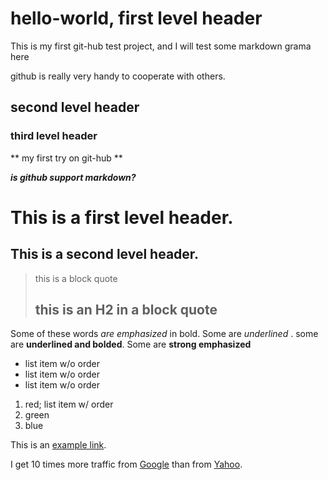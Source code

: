 # hello-world, first level header
This is my first git-hub test project, and I will test some markdown grama here

github is really very handy to cooperate with others.

## second level header

### third level  header

** my first try on git-hub  **

***is github support markdown?***

This is a first level header.
==================

This is a second level header.
----------------------------


> this is a block quote
>
> ## this is an H2 in a block quote

Some of these words *are emphasized* in bold. Some are _underlined_ .  some are __underlined and bolded__. Some are **strong emphasized**

- list item w/o order
- list item w/o order
- list item w/o order

1. red; list item w/ order
2. green
3. blue


This is an [example link](http://www.google.com/  "with a title").

I get 10 times more traffic from [Google][1] than from [Yahoo][2].

[1]: http://www.google.com/   "Google"
[2]: http://www.yahoo.com/    "Yahoo"


